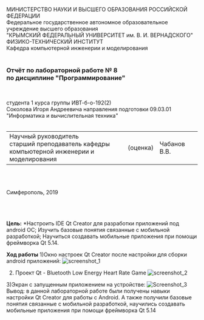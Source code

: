МИНИСТЕРСТВО НАУКИ  И ВЫСШЕГО ОБРАЗОВАНИЯ РОССИЙСКОЙ ФЕДЕРАЦИИ  
Федеральное государственное автономное образовательное учреждение высшего образования  
"КРЫМСКИЙ ФЕДЕРАЛЬНЫЙ УНИВЕРСИТЕТ им. В. И. ВЕРНАДСКОГО"  
ФИЗИКО-ТЕХНИЧЕСКИЙ ИНСТИТУТ  
Кафедра компьютерной инженерии и моделирования
<br/><br/>

### Отчёт по лабораторной работе № 8<br/> по дисциплине "Программирование"
<br/>

студента 1 курса группы ИВТ-б-о-192(2)  
Соколова Игоря Андреевича 
направления подготовки 09.03.01 "Информатика и вычислительная техника"  
<br/>

<table>
<tr><td>Научный руководитель<br/> старший преподаватель кафедры<br/> компьютерной инженерии и моделирования</td>
<td>(оценка)</td>
<td>Чабанов В.В.</td>
</tr>
</table>
<br/><br/>

Симферополь, 2019

<br/><br/><br/>**Цель:** 
*Настроить IDE Qt Creator для разработки приложений под android ОС;
Изучить базовые понятия связанные с мобильной разработкой;
Научиться создавать мобильные приложения при помощи фреймворка Qt 5.14.

**Ход работы**
 1)Окно настроек Qt Creator после настройки для сборки android приложений: 
 ![screenshot_1](https://sun9-56.userapi.com/27MQLY0zQnV4osjOfT3W_UzF3znI0a_bil0F3Q/AeZmLKMT8Zo.jpg)
 
 2) Проект Qt - Bluetooth Low Energy Heart Rate Game 
 ![screenshot_2](https://sun9-14.userapi.com/WF1qUN0N8dZcmhC_IDBaFw_BrgeYXxdsJauZfA/-oo-rUd_0eE.jpg)
 
 3)Экран с запущенным  приложением на устройстве:
 ![Screenshot_3](https://sun9-21.userapi.com/dk-rLgN0nz-71J3jeuobtZtbwdOyEuP-bfoqcg/343IdX_NPfQ.jpg)
 Вывод: в данной лабораторной работе были получены навыки настройки Qt Creator для работы с Android. А также получили базовые понятия связанные с мобильной разработкой, научились создавать мобильные приложения при помощи фреймворка Qt 5.14
